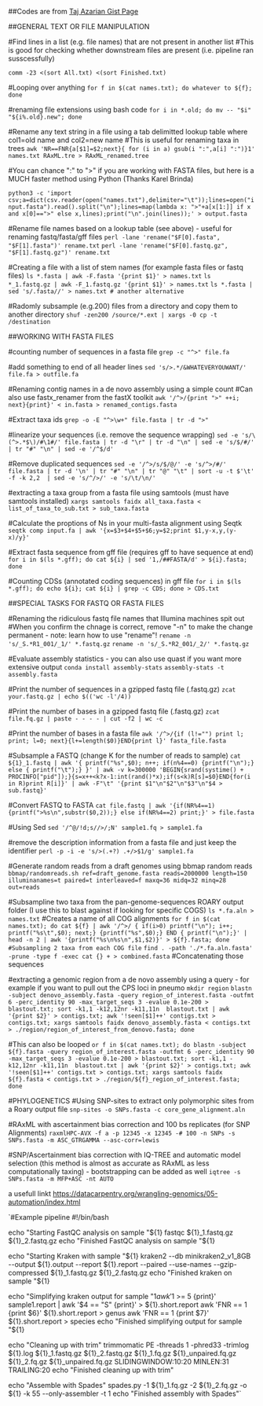 
##Codes are from [Taj Azarian Gist Page](https://gist.githubusercontent.com/EpiDemos82/ad030f26f1df2d5e1a7c799f0987ca02/) 

##GENERAL TEXT OR FILE MANIPULATION

#Find lines in a list (e.g. file names) that are not present in another list
#This is good for checking whether downstream files are present (i.e. pipeline ran susscessfully)

`comm -23 <(sort All.txt) <(sort Finished.txt)`

#Looping over anything
`for f in $(cat names.txt); do whatever to ${f}; done`

#renaming file extensions using bash code
`for i in *.old; do mv -- "$i" "${i%.old}.new"; done`

#Rename any text string in a file using a tab delimitted lookup table where col1=old name and col2=new name
#This is useful for renaming taxa in trees
`awk 'NR==FNR{a[$1]=$2;next}{ for (i in a) gsub(i ":",a[i] ":")}1' names.txt RAxML.tre > RAxML_renamed.tree`


#You can chance ":" to ">" if you are working with FASTA files, but here is a MUCH faster method using Python (Thanks Karel Brinda)

`python3 -c 'import csv;a=dict(csv.reader(open("names.txt"),delimiter="\t"));lines=open("input.fasta").read().split("\n");lines=map(lambda x: ">"+a[x[1:]] if x and x[0]==">" else x,lines);print("\n".join(lines));' > output.fasta`


#Rename file names based on a lookup table (see above)  - useful for renaming fastq/fasta/gff files
`perl -lane 'rename("$F[0].fasta", "$F[1].fasta")' rename.txt`
`perl -lane 'rename("$F[0].fastq.gz", "$F[1].fastq.gz")' rename.txt`

#Creating a file with a list of stem names (for example fasta files or fastq files)
`ls *.fasta | awk -F.fasta '{print $1}' > names.txt`
`ls *_1.fastq.gz | awk -F_1.fastq.gz '{print $1}' > names.txt`
`ls *.fasta | sed 's/.fasta//' > names.txt # another alternative`

#Radomly subsample (e.g.200) files from a directory and copy them to another directory 
`shuf -zen200 /source/*.ext | xargs -0 cp -t /destination`

##WORKING WITH FASTA FILES

#counting number of sequences in a fasta file
`grep -c "^>" file.fa`

#add something to end of all header lines
`sed 's/>.*/&WHATEVERYOUWANT/' file.fa > outfile.fa`

#Renaming contig names in a de novo assembly using a simple count
#Can also use fastx_renamer from the fastX toolkit
`awk '/^>/{print ">" ++i; next}{print}' < in.fasta > renamed_contigs.fasta`

#Extract taxa ids
`grep -o -E "^>\w+" file.fasta | tr -d ">"`

#linearize your sequences (i.e. remove the sequence wrapping)
`sed -e 's/\(^>.*$\)/#\1#/' file.fasta | tr -d "\r" | tr -d "\n" | sed -e 's/$/#/' | tr "#" "\n" | sed -e '/^$/d'`

#Remove duplicated sequences
`sed -e '/^>/s/$/@/' -e 's/^>/#/' file.fasta | tr -d '\n' | tr "#" "\n" | tr "@" "\t" | sort -u -t $'\t' -f -k 2,2  | sed -e 's/^/>/' -e 's/\t/\n/'`

#extracting a taxa group from a fasta file using samtools (must have samtools installed)
`xargs samtools faidx all_taxa.fasta < list_of_taxa_to_sub.txt > sub_taxa.fasta`

#Calculate the proptions of Ns in your multi-fasta alignment using Seqtk
`seqtk comp input.fa | awk '{x=$3+$4+$5+$6;y=$2;print $1,y-x,y,(y-x)/y}'`

#Extract fasta sequence from gff file (requires gff to have sequence at end)
`for i in $(ls *.gff); do cat ${i} | sed '1,/##FASTA/d' > ${i}.fasta; done`

#Counting CDSs (annotated coding sequences) in gff file
`for i in $(ls *.gff); do echo ${i}; cat ${i} | grep -c CDS; done > CDS.txt`



##SPECIAL TASKS FOR FASTQ OR FASTA FILES

#Renaming the ridiculous fastq file names that Illumina machines spit out
#When you confirm the chnage is correct, remove "-n" to make the change permanent - note: learn how to use "rename"!
`rename -n 's/_S.*R1_001/_1/' *.fastq.gz`
`rename -n 's/_S.*R2_001/_2/' *.fastq.gz`

#Evaluate assembly statistics - you can also use quast if you want more extensive output
`conda install assembly-stats`
`assembly-stats -t assembly.fasta` 

#Print the number of sequences in a gzipped fastq file (.fastq.gz)
`zcat your.fastq.gz | echo $(('wc -l'/4))`

#Print the number of bases in a gzipped fastq file (.fastq.gz)
`zcat file.fq.gz | paste - - - - | cut -f2 | wc -c`

#Print the number of bases in a fasta file
`awk '/^>/{if (l!="") print l; print; l=0; next}{l+=length($0)}END{print l}' fasta_file.fasta`

#Subsample a FASTQ (change K for the number of reads to sample)
`cat ${1}_1.fastq | awk '{ printf("%s",$0); n++; if(n%4==0) {printf("\n");} else { printf("\t");} }' | awk -v k=300000 'BEGIN{srand(systime() + PROCINFO["pid"]);}{s=x++<k?x-1:int(rand()*x);if(s<k)R[s]=$0}END{for(i in R)print R[i]}' | awk -F"\t" '{print $1"\n"$2"\n"$3"\n"$4 > sub.fastq}'`

#Convert FASTQ to FASTA
`cat file.fastq | awk '{if(NR%4==1) {printf(">%s\n",substr($0,2));} else if(NR%4==2) print;}' > file.fasta`

#Using Sed
`sed '/^@/!d;s//>/;N' sample1.fq > sample1.fa`

#remove the description information from a fasta file and just keep the identifier
`perl -p -i -e 's/>(.+?) .+/>$1/g' sample1.fa`

#Generate random reads from a draft genomes using bbmap random reads
`bbmap/randomreads.sh ref=draft_genome.fasta reads=2000000 length=150 illuminanames=t paired=t interleaved=f maxq=36 midq=32 minq=28 out=reads`

#Subsampline two taxa from the pan-genome-sequences ROARY output folder (I use this to blast against if looking for specific COGS)
`ls *.fa.aln > names.txt` #Creates a name of all COG alignments 
`for f in $(cat names.txt); do cat ${f} | awk '/^>/ { if(i>0) printf("\n"); i++; printf("%s\t",$0); next;} {printf("%s",$0);} END { printf("\n");}' | head -n 2 | awk '{printf("%s\n%s\n",$1,$2)}' > ${f}.fasta; done #Subsampling 2 taxa from each COG file`
`find . -path './*.fa.aln.fasta' -prune -type f -exec cat {} + > combined.fasta` #Concatenating those sequences

#extracting a genomic region from a de novo assembly using a query - for example if you want to pull out the CPS loci in pneumo
`mkdir region`
`blastn -subject denovo_assembly.fasta -query region_of_interest.fasta -outfmt 6 -perc_identity 90 -max_target_seqs 3 -evalue 0.1e-200 > blastout.txt; sort -k1,1 -k12,12nr -k11,11n  blastout.txt | awk '{print $2}' > contigs.txt; awk '!seen[$1]++' contigs.txt > contigs.txt; xargs samtools faidx denovo_assembly.fasta < contigs.txt > ./region/region_of_interest_from_denovo.fasta; done`

#This can also be looped
`or f in $(cat names.txt); do blastn -subject ${f}.fasta -query region_of_interest.fasta -outfmt 6 -perc_identity 90 -max_target_seqs 3 -evalue 0.1e-200 > blastout.txt; sort -k1,1 -k12,12nr -k11,11n  blastout.txt | awk '{print $2}' > contigs.txt; awk '!seen[$1]++' contigs.txt > contigs.txt; xargs samtools faidx ${f}.fasta < contigs.txt > ./region/${f}_region_of_interest.fasta; done`
  
  
  
#PHYLOGENETICS
#Using SNP-sites to extract only polymorphic sites from a Roary output file
`snp-sites -o SNPs.fasta -c core_gene_alignment.aln`

#RAxML with ascertainment bias correction and 100 bs replicates (for SNP Alignments)
`raxmlHPC-AVX -f a -p 12345 -x 12345 -# 100 -n SNPs -s SNPs.fasta -m ASC_GTRGAMMA --asc-corr=lewis` 

#SNP/Ascertainment bias correction with IQ-TREE and automatic model selection (this method is almost as accurate as RAxML as less computationally taxing) - bootstrapping can be added as well
`iqtree -s SNPs.fasta -m MFP+ASC -nt AUTO`


a usefull linkt https://datacarpentry.org/wrangling-genomics/05-automation/index.html

`#Example pipeline
 #!/bin/bash

echo "Starting FastQC analysis on sample "${1}
 fastqc ${1}_1.fastq.gz ${1}_2.fastq.gz
echo "Finished FastQC analysis on sample "${1}

echo "Starting Kraken with sample "${1}
 kraken2 --db minikraken2_v1_8GB --output ${1}.output --report ${1}.report --paired --use-names --gzip-compressed ${1}_1.fastq.gz ${1}_2.fastq.gz
echo "Finished kraken on sample "${1}

echo "Simplifying kraken output for sample "${1}
 awk '$1 >= 5 {print}' sample1.report | awk '$4 == "S" {print}' > ${1}.short.report
 awk 'FNR == 1 {print $6}' ${1}.short.report > genus
 awk 'FNR == 1 {print $7}' ${1}.short.report > species
echo "Finished simplifying output for sample "${1}

echo "Cleaning up with trim"
 trimmomatic PE -threads 1 -phred33 -trimlog ${1}.log ${1}_1.fastq.gz ${1}_2.fastq.gz ${1}_1.fq.gz ${1}_unpaired.fq.gz ${1}_2.fq.gz ${1}_unpaired.fq.gz SLIDINGWINDOW:10:20 MINLEN:31 TRAILING:20
echo "Finished cleaning up with trim"

echo "Assemble with Spades"
 spades.py -1 ${1}_1.fq.gz -2 ${1}_2.fq.gz -o ${1} -k 55 --only-assembler -t 1
echo "Finished assembly with Spades"`

  
